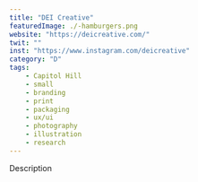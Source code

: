 ```yaml
---
title: "DEI Creative"
featuredImage: ./-hamburgers.png
website: "https://deicreative.com/"
twit: ""
inst: "https://www.instagram.com/deicreative"
category: "D"
tags:
    - Capitol Hill
    - small
    - branding
    - print
    - packaging
    - ux/ui
    - photography
    - illustration
    - research
---
```


Description
